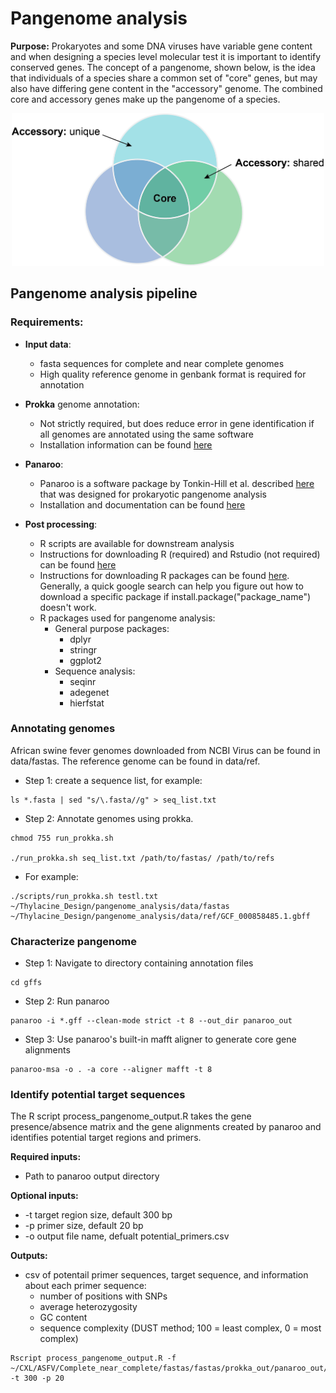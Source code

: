 # Pangenome analysis
**Purpose:** Prokaryotes and some DNA viruses have variable gene content and when designing a species level molecular test it is important to identify conserved genes. The concept of a pangenome, shown below, is the idea that individuals of a species share a common set of "core" genes, but may also have differing gene content in the "accessory" genome. The combined core and accessory genes make up the pangenome of a species. 

<p align="center" width="100%">
	<img src="pangenome.png"
     alt="Pangenome concept"
     width="500"/>
</p>

## Pangenome analysis pipeline 
### Requirements:
* **Input data**:
	* fasta sequences for complete and near complete genomes 
	* High quality reference genome in genbank format is required for annotation
* **Prokka** genome annotation:
	* Not strictly required, but does reduce error in gene identification if all genomes are annotated using the same software 
	* Installation information can be found [here](https://github.com/tseemann/prokka)
* **Panaroo**: 
	* Panaroo is a software package by Tonkin-Hill et al. described [here](https://genomebiology.biomedcentral.com/articles/10.1186/s13059-020-02090-4) that was designed for prokaryotic pangenome analysis 
	* Installation and documentation can be found [here](https://gtonkinhill.github.io/panaroo/#/gettingstarted/quickstart)

* **Post processing**:
	* R scripts are available for downstream analysis 
	* Instructions for downloading R (required) and Rstudio (not required) can be found [here](https://rstudio-education.github.io/hopr/starting.html)
	* Instructions for downloading R packages can be found [here](https://r-coder.com/install-r-packages/#:~:text=Alternatively%2C%20you%20can%20install%20R,mirror%20and%20install%20the%20package.). Generally, a quick google search can help you figure out how to download a specific package if install.package("package_name") doesn't work. 
	* R packages used for pangenome analysis:
		* General purpose packages:
			* dplyr
			* stringr
			* ggplot2
		* Sequence analysis:
			* seqinr
			* adegenet
			* hierfstat

### Annotating genomes
African swine fever genomes downloaded from NCBI Virus can be found in data/fastas. The reference genome can be found in data/ref.

* Step 1: create a sequence list, for example:
```
ls *.fasta | sed "s/\.fasta//g" > seq_list.txt
```
* Step 2: Annotate genomes using prokka. 
```
chmod 755 run_prokka.sh

./run_prokka.sh seq_list.txt /path/to/fastas/ /path/to/refs
```

* For example:
```
./scripts/run_prokka.sh testl.txt ~/Thylacine_Design/pangenome_analysis/data/fastas ~/Thylacine_Design/pangenome_analysis/data/ref/GCF_000858485.1.gbff 
```

### Characterize pangenome
* Step 1: Navigate to directory containing annotation files
```
cd gffs
```
* Step 2: Run panaroo
```
panaroo -i *.gff --clean-mode strict -t 8 --out_dir panaroo_out
```
* Step 3: Use panaroo's built-in mafft aligner to generate core gene alignments
```
panaroo-msa -o . -a core --aligner mafft -t 8
```

### Identify potential target sequences
The R script process_pangenome_output.R takes the gene presence/absence matrix and the gene alignments created by panaroo and identifies potential target regions and primers. 

**Required inputs:** 
* Path to panaroo output directory 

**Optional inputs:** 
* -t target region size, default 300 bp
* -p primer size, default 20 bp
* -o output file name, defualt potential_primers.csv

**Outputs:**
* csv of potentail primer sequences, target sequence, and information about each primer sequence:
	* number of positions with SNPs
	* average heterozygosity
	* GC content
	* sequence complexity (DUST method; 100 = least complex, 0 = most complex)

```
Rscript process_pangenome_output.R -f ~/CXL/ASFV/Complete_near_complete/fastas/fastas/prokka_out/panaroo_out/ -t 300 -p 20
```



